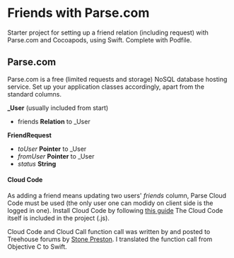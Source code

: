# Friends with Parse.com
Starter project for setting up a friend relation (including request) with Parse.com and Cocoapods, using Swift. Complete with Podfile. 

## Parse.com
Parse.com is a free (limited requests and storage) NoSQL database hosting service. Set up your application classes accordingly, apart from the standard columns. 

**_User** (usually included from start)
- friends **Relation** to _User

**FriendRequest**
- *toUser* **Pointer** to _User
- *fromUser* **Pointer** to _User
- *status* **String**

#### Cloud Code
As adding a friend means updating two users' *friends* column, Parse Cloud Code must be used (the only user one can modidy on client side is the logged in one). Install Cloud Code by following [this guide]( https://parse.com/docs/ios/guide#command-line-installation)
The Cloud Code itself is included in the project (.js).

Cloud Code and Cloud Call function call was written by and posted to Treehouse forums by [Stone Preston]( https://teamtreehouse.com/stonepreston). I translated the function call from Objective C to Swift.
